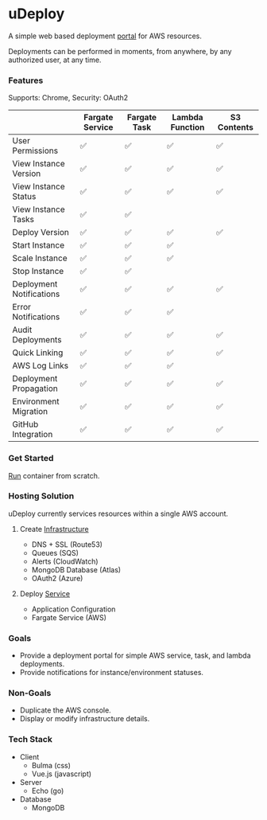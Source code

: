 # uDeploy #

A simple web based deployment [portal](/docs/PORTAL.md) for AWS resources. 

Deployments can be performed in moments, from anywhere, by any authorized user, at any time.

### Features ###

Supports: Chrome, Security: OAuth2

|| Fargate Service | Fargate Task | Lambda Function | S3 Contents |
|---|---|---|---|---|
|User Permissions|:white_check_mark:|:white_check_mark:|:white_check_mark:|:white_check_mark:|
|View Instance Version|:white_check_mark:|:white_check_mark:|:white_check_mark:|:white_check_mark:|
|View Instance Status|:white_check_mark:|:white_check_mark:|:white_check_mark:|:white_check_mark:|
|View Instance Tasks|:white_check_mark:|:white_check_mark:|||
|Deploy Version|:white_check_mark:|:white_check_mark:|:white_check_mark:|:white_check_mark:|
|Start Instance|:white_check_mark:|:white_check_mark:|:white_check_mark:||
|Scale Instance|:white_check_mark:|:white_check_mark:|:white_check_mark:||
|Stop Instance|:white_check_mark:|:white_check_mark:|||
|Deployment Notifications|:white_check_mark:|:white_check_mark:|:white_check_mark:|:white_check_mark:|
|Error Notifications|:white_check_mark:|:white_check_mark:|:white_check_mark:||
|Audit Deployments|:white_check_mark:|:white_check_mark:|:white_check_mark:|:white_check_mark:|
|Quick Linking|:white_check_mark:|:white_check_mark:|:white_check_mark:|:white_check_mark:|
|AWS Log Links|:white_check_mark:|:white_check_mark:|:white_check_mark:||
|Deployment Propagation|:white_check_mark:|:white_check_mark:|:white_check_mark:|:white_check_mark:|
|Environment Migration|:white_check_mark:|:white_check_mark:|:white_check_mark:|:white_check_mark:|
|GitHub Integration|:white_check_mark:|:white_check_mark:|:white_check_mark:|:white_check_mark:|


### Get Started ###

[Run](/docs/START.md) container from scratch.

### Hosting Solution ###

uDeploy currently services resources within a single AWS account.

1. Create [Infrastructure](https://github.com/turnercode/ams-udeploy-infrastructure)
    - DNS + SSL (Route53)
    - Queues (SQS)
    - Alerts (CloudWatch)
    - MongoDB Database (Atlas)
    - OAuth2 (Azure)

2. Deploy [Service](/docs/START.md)
    - Application Configuration
    - Fargate Service (AWS)

### Goals ###

* Provide a deployment portal for simple AWS service, task, and lambda deployments.
* Provide notifications for instance/environment statuses.

### Non-Goals ###

* Duplicate the AWS console.
* Display or modify infrastructure details.

### Tech Stack ###

- Client
    - Bulma (css)
    - Vue.js (javascript)
- Server
    - Echo (go)
- Database
    - MongoDB

